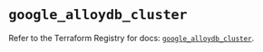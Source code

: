 # `google_alloydb_cluster`

Refer to the Terraform Registry for docs: [`google_alloydb_cluster`](https://registry.terraform.io/providers/hashicorp/google/5.36.0/docs/resources/alloydb_cluster).
